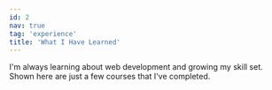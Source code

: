 ```yaml
---
id: 2
nav: true
tag: 'experience'
title: 'What I Have Learned'
---
```


I'm always learning about web development and growing my skill set. Shown here are just a few courses that I've completed.
